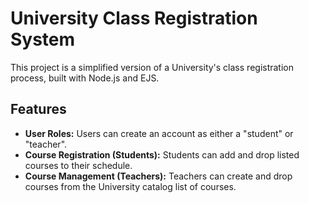 # University Class Registration System

This project is a simplified version of a University's class registration process, built with Node.js and EJS.

## Features

- **User Roles:** Users can create an account as either a "student" or "teacher".
- **Course Registration (Students):** Students can add and drop listed courses to their schedule.
- **Course Management (Teachers):** Teachers can create and drop courses from the University catalog list of courses.

